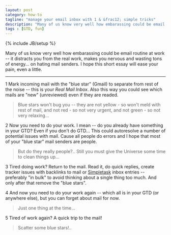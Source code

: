 ```yaml
---
layout: post
category: how-to
tagline: "manage your email inbox with 1 & &frac12; simple tricks"
description: "Many of us know very well how embarassing could be email routine at work -- it distracts you from the real work, makes you nervous and wasting tons of energy... on hating mail senders. I hope this short essay will ease your pain, even a little."
tags : [GTD, fun]
---
```

{% include JB/setup %}

Many of us know very well how embarassing could be email routine at work --
it distracts you from the real work, makes you nervous and wasting tons of energy... on hating mail senders.
I hope this short essay will ease your pain, even a little.

<!-- more -->

* * * * *

<span class="badge">1</span> Mark incoming mail with the "blue star" (Gmail) to separate from rest of the noise -- this is your *Real Mail Inbox*.
Also this way you could see which mails are "new" (unreviewed) even if they are readed.

> Blue stars won't bug you -- they are not yellow - so won't meld with rest of mail, and not red - so not very urgent, and not green - so not very relaxing...

<span class="badge">2</span> Now you need to do your work. I mean -- do you already have something in your GTD? Even if you don't do GTD...
This could autoresolve a number of potential issues with mail. Cause all people do errors and I hope that most of your "blue star" mail senders are people. 

> But do they really people?.. Still you must give the Universe some time to clean things up...

<span class="badge">3</span> Tired doing work? Return to the mail. Read it, do quick replies, create tracker issues with backlinks to mail or [Simpletask](https://github.com/mpcjanssen/simpletask-android) inbox entries -- preferably "in bulk" to avoid thinking about a single thing too much. And only after that remove the "blue stars".

<span class="badge">4</span> And now you need to do your work again -- which all is in your GTD (or anywhere else), but you can forget about mail for now.

> Just one thing at the time... 

<span class="badge">5</span> Tired of work again? A quick trip to the mail!

> Scatter some blue stars!..
